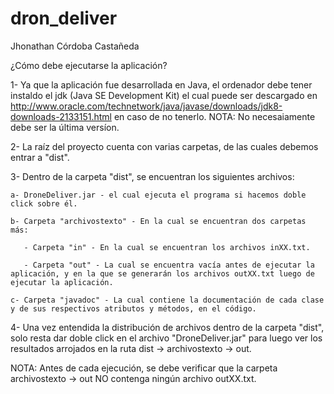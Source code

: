 # dron_deliver
Jhonathan Córdoba Castañeda

¿Cómo debe ejecutarse la aplicación?
 
 1- Ya que la aplicación fue desarrollada en Java, el ordenador debe tener instaldo el jdk (Java SE Development Kit) el cual puede ser descargado en http://www.oracle.com/technetwork/java/javase/downloads/jdk8-downloads-2133151.html en caso de no tenerlo. NOTA: No necesaiamente debe ser la última versíon.
 
 2- La raíz del proyecto cuenta con varias carpetas, de las cuales debemos entrar a "dist".
 
 3- Dentro de la carpeta "dist", se encuentran los siguientes archivos:
 
    a- DroneDeliver.jar - el cual ejecuta el programa si hacemos doble click sobre él.
    
    b- Carpeta "archivostexto" - En la cual se encuentran dos carpetas más:
    
       - Carpeta "in" - En la cual se encuentran los archivos inXX.txt.
       
       - Carpeta "out" - La cual se encuentra vacía antes de ejecutar la aplicación, y en la que se generarán los archivos outXX.txt luego de ejecutar la aplicación.
       
    c- Carpeta "javadoc" - La cual contiene la documentación de cada clase y de sus respectivos atributos y métodos, en el código.
    
 4- Una vez entendida la distribución de archivos dentro de la carpeta "dist", solo resta dar doble click en el archivo "DroneDeliver.jar" para luego ver los resultados arrojados en la ruta dist -> archivostexto -> out.
 
 NOTA: Antes de cada ejecución, se debe verificar que la carpeta archivostexto -> out NO contenga ningún archivo outXX.txt.
